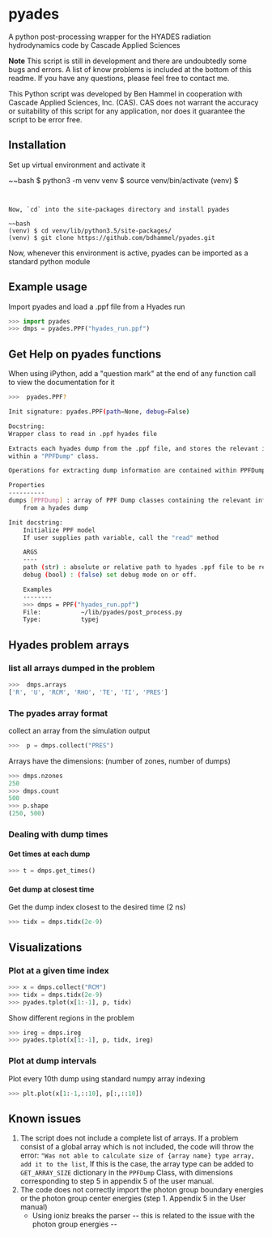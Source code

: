 # pyades

A python post-processing wrapper for the HYADES radiation hydrodynamics code by Cascade Applied Sciences

**Note** This script is still in development and there are undoubtedly some bugs and errors. A list of know problems is included at the bottom of this readme. 
If you have any questions, please feel free to contact me.

This Python script was developed by Ben Hammel in cooperation with Cascade Applied 
Sciences, Inc. (CAS).  CAS does not warrant the accuracy or suitability of this 
script for any application, nor does it guarantee the script to be error free.

## Installation

Set up virtual environment and activate it   

~~bash
$ python3 -m venv venv
$ source venv/bin/activate
(venv) $
~~~  


Now, `cd` into the site-packages directory and install pyades  

~~bash
(venv) $ cd venv/lib/python3.5/site-packages/
(venv) $ git clone https://github.com/bdhammel/pyades.git
~~~  

Now, whenever this environment is active, pyades can be imported as a standard python module 


## Example usage

Import pyades and load a .ppf file from a Hyades run 

~~~Python
>>> import pyades
>>> dmps = pyades.PPF("hyades_run.ppf")
~~~

## Get Help on pyades functions

When using iPython, add a "question mark" at the end of any function call to view the documentation for it

~~~bash
>>>  pyades.PPF?

Init signature: pyades.PPF(path=None, debug=False)

Docstring:     
Wrapper class to read in .ppf hyades file

Extracts each hyades dump from the .ppf file, and stores the relevant information 
within a "PPFDump" class.

Operations for extracting dump information are contained within PPFDump     

Properties
----------
dumps [PPFDump] : array of PPF Dump classes containing the relevant information
    from a hyades dump

Init docstring:
    Initialize PPF model
    If user supplies path variable, call the "read" method

    ARGS
    ----
    path (str) : absolute or relative path to hyades .ppf file to be read
    debug (bool) : (false) set debug mode on or off.

    Examples
    --------
    >>> dmps = PPF("hyades_run.ppf")
    File:           ~/lib/pyades/post_process.py
    Type:           typej
~~~

## Hyades problem arrays 

### list all arrays dumped in the problem 

~~~python
>>>  dmps.arrays
['R', 'U', 'RCM', 'RHO', 'TE', 'TI', 'PRES'] 
~~~

### The pyades array format

collect an array from the simulation output 

~~~python
>>>  p = dmps.collect("PRES")
~~~

Arrays have the dimensions: (number of zones, number of dumps)

~~~python
>>> dmps.nzones
250
>>> dmps.count
500
>>> p.shape
(250, 500)
~~~

### Dealing with dump times

#### Get times at each dump

~~~python
>>> t = dmps.get_times()
~~~

#### Get dump at closest time

Get the dump index closest to the desired time (2 ns)

~~~python
>>> tidx = dmps.tidx(2e-9)
~~~

## Visualizations

### Plot at a given time index

~~~python
>>> x = dmps.collect("RCM")
>>> tidx = dmps.tidx(2e-9)
>>> pyades.tplot(x[1:-1], p, tidx)
~~~

Show different regions in the problem 

~~~python
>>> ireg = dmps.ireg
>>> pyades.tplot(x[1:-1], p, tidx, ireg)
~~~

### Plot at dump intervals

Plot every 10th dump using standard numpy array indexing

~~~python
>>> plt.plot(x[1:-1,::10], p[:,::10])
~~~

## Known issues

 1. The script does not include a complete list of arrays. If a problem consist of a global array which is not included, the code will throw the error: `"Was not able to calculate size of {array name} type array, add it to the list`, If this is the case, the array type can be added to `GET_ARRAY_SIZE` dictionary in the `PPFDump` Class, with dimensions corresponding to step 5 in appendix 5 of the user manual.
 2. The code does not correctly import the photon group boundary energies or the photon group center energies (step 1. Appendix 5 in the User manual)
    - Using ioniz breaks the parser -- this is related to the issue with the photon group energies --

